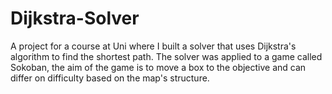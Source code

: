# Dijkstra-Solver

A project for a course at Uni where I built a solver that uses Dijkstra's algorithm to find the shortest path. The solver was applied to a game called Sokoban, the aim of the game is to move a box to the objective and can differ on difficulty based on the map's structure.
